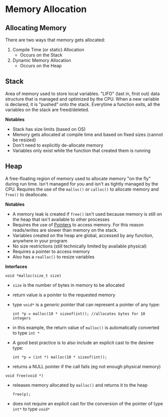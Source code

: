 # Memory Allocation
## Allocating Memory
There are two ways that memory gets allocated:
1. Compile Time (or static) Allocation
   - Occurs on the Stack
2. Dynamic Memory Allocation
   - Occurs on the Heap

## Stack
Area of memory used to store local variables. "LIFO" (last in, first out) data structure that is managed and optimized by the CPU. When a new variable is declared, it is "pushed" onto the stack. Everytime a function exits, all the variables on the stack are freed/deleted.

**Notables**
- Stack has size limits (based on OS)
- Memory gets allocated at compile time and based on fixed sizes (cannot be resized)
- Don't need to explicitly de-allocate memory
- Variables only exist while the function that created them is running

## Heap
A free-floating region of memory used to allocate memory "on the fly" during run time. Isn't managed for you and isn't as tightly managed by the CPU. Requires the use of the `malloc()` or `calloc()` to allocate memory and `free()` to deallocate.

**Notables**
- A memory leak is created if `free()` isn't used because memory is still on the heap that isn't available to other processes
- Requires the use of [Pointers](https://github.com/Supermn54/C-Programming/tree/master/pointers) to access memory. For this reason reads/writes are slower than memory on the stack.
- Variables created on the heap are global, accessed by any function, anywhere in your program
- No size restrictions (still technically limited by available physical)
- Requires a pointer to access memory
- Also has a `realloc()` to resize variables

**Interfaces**

`void *malloc(size_t size)`
- `size` is the number of bytes in memory to be allocated
- return value is a pointer to the requested memory
- type `void*` is a *generic pointer* that can represent a pointer of any type:

    `int *p = malloc(10 * sizeof(int)); //allocates bytes for 10 integers`
- in this example, the return value of `malloc()` is automatically converted to type `int *`
- A good best practice is to also include an explicit cast to the desiree type:

    `int *p = (int *) malloc(10 * sizeof(int));`
- returns a NULL pointer if the call fails (eg not enough physical memory)

`void free(void *)`
- releases memory allocated by `malloc()` and returns it to the heap

    `free(p);`
- does not require an explicit cast for the conversion of the pointer of type `int*` to type `void*`
